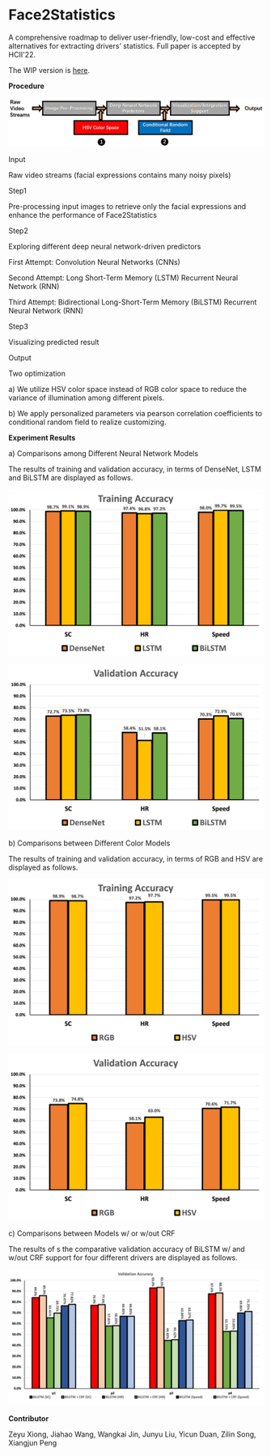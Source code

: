 # Face2Statistics
A comprehensive roadmap to deliver user-friendly, low-cost and effective alternatives for extracting drivers’  statistics. Full paper is accepted by HCII'22.

The WIP version is [here](https://github.com/unnc-ucc/Face2Multimodal).

**Procedure**

![pipeline-optimize](./fig/pipeline-optimize.png)

Input

Raw video streams (facial expressions contains many noisy pixels)

Step1

Pre-processing input images to retrieve only the facial expressions and enhance the performance of Face2Statistics

Step2

Exploring different deep neural network-driven predictors

  First Attempt: Convolution Neural Networks (CNNs) 

  Second Attempt: Long Short-Term Memory (LSTM) Recurrent Neural Network (RNN) 

  Third Attempt: Bidirectional Long-Short-Term Memory (BiLSTM) Recurrent Neural Network (RNN)

Step3

Visualizing predicted result

Output

Two optimization

a) We utilize HSV color space instead of RGB color space to reduce the variance of illumination among different pixels.

b) We apply personalized parameters via pearson correlation coefficients to conditional random field to realize customizing.



**Experiment Results**

a) Comparisons among Different Neural Network Models

 The results of training and validation accuracy, in terms of DenseNet, LSTM and BiLSTM are displayed as follows.

![rgb(train)](./fig/rgb(train).png)

![rgb](./fig/rgb.png)

b) Comparisons between Different Color Models

The results of training and validation accuracy, in terms of RGB and HSV are displayed as follows.

![rgb2hsv(train)](./fig/rgb2hsv(train).png)

![rgb2hsv](./fig/rgb2hsv.png)

c) Comparisons between Models w/ or w/out CRF

The results of s the comparative validation accuracy of BiLSTM w/ and w/out CRF support for four different drivers are displayed as follows.

![crf-result](./fig/crf-result.png)



**Contributor**

Zeyu Xiong, Jiahao Wang, Wangkai Jin, Junyu Liu, Yicun Duan, Zilin Song, Xiangjun Peng
